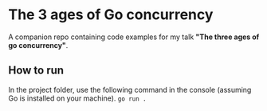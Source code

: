 # The 3 ages of Go concurrency
A companion repo containing code examples for my talk **"The three ages of go concurrency"**.

## How to run
In the project folder, use the following command in the console (assuming Go is installed on your machine).
`go run .`
